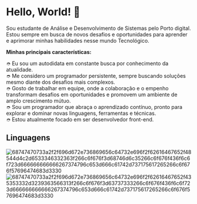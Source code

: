 <h1>Hello, World! 👋</h1>

Sou estudante de Análise e Desenvolvimento de Sistemas pelo Porto digital. Estou sempre em busca de novos desafios e oportunidades para aprender e aprimorar minhas habilidades nesse mundo Tecnológico.

<b>Minhas principais características:</b>

➮ Eu sou um autodidata em constante busca por conhecimento da atualidade.<br>
➮ Me considero um programador persistente, sempre buscando soluções mesmo diante dos desafios mais complexos.<br>
➮ Gosto de trabalhar em equipe, onde a colaboração e o empenho transformam desafios em oportunidades e promovem um ambiente de amplo crescimento mútuo.<br>
➮ Sou um programador que abraça o aprendizado contínuo, pronto para explorar e dominar novas linguagens, ferramentas e técnicas.<br>
➮ Estou atualmente focado em ser desenvolvedor front-end.

<h2>Linguagens</h2>

![68747470733a2f2f696d672e736869656c64732e696f2f62616467652f48544d4c2d6533346332363f266c6f676f3d68746d6c35266c6f676f436f6c6f723d666666666666267374796c653d666c61742d737175617265266c6f676f57696474683d3330](https://github.com/aquinodev2022/aquinodev2022/assets/113396919/8e08a498-a95f-4adf-b187-2a560f28a2fa)![68747470733a2f2f696d672e736869656c64732e696f2f62616467652f435353332d3239363566313f266c6f676f3d63737333266c6f676f436f6c6f723d666666666666267374796c653d666c61742d737175617265266c6f676f57696474683d3330](https://github.com/aquinodev2022/aquinodev2022/assets/113396919/c7131871-9c87-4612-8f92-c7d87b31518f)
